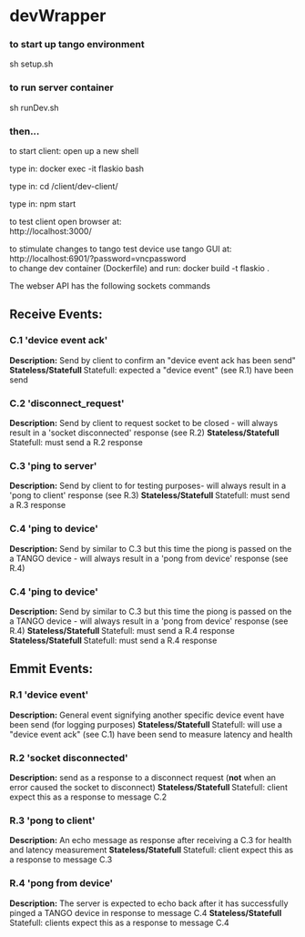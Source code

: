 # devWrapper
<h3> to start up tango environment </h3>
<p> sh setup.sh </p>
<h3> to run server container </h3>
<p> sh runDev.sh </p>
<h3> then... </h3>
<p> to start client: open up a new shell </p>
<p> type in: docker exec -it flaskio bash </p>
<p> type in: cd /client/dev-client/ </p>
<p> type in: npm start </p>

to test client open browser at: <br>
http://localhost:3000/ <br>

to stimulate changes to tango test device use tango GUI at: <br>
http://localhost:6901/?password=vncpassword <br>
to change dev container (Dockerfile) and run: docker build -t flaskio .

The webser API has the following sockets commands
<h2> Receive Events: </h2>
<h3> C.1 'device event ack' </h3>
<b> Description:</b> Send by client to confirm an "device event ack has been send"
<b> Stateless/Statefull </b> Statefull: expected a "device event" (see R.1) have been send
<h3> C.2 'disconnect_request' </h3>
<b> Description:</b> Send by client to request socket to be closed - will always result in a 'socket disconnected' response (see R.2)
<b> Stateless/Statefull </b> Statefull: must send a R.2 response
<h3> C.3 'ping to server' </h3>
<b> Description:</b> Send by client to for testing purposes- will always result in a 'pong to client' response (see R.3)
<b> Stateless/Statefull </b> Statefull: must send a R.3 response
<h3> C.4 'ping to device' </h3>
<b> Description:</b> Send by similar to C.3 but this time the piong is passed on the a TANGO device
- will always result in a 'pong from device' response (see R.4)
<h3> C.4 'ping to device' </h3>
<b> Description:</b> Send by similar to C.3 but this time the piong is passed on the a TANGO device
- will always result in a 'pong from device' response (see R.4)
<b> Stateless/Statefull </b> Statefull: must send a R.4 response<b> Stateless/Statefull </b> Statefull: must send a R.4 response

<h2> Emmit Events: </h2>
<h3> R.1 'device event' </h3>
<b> Description:</b> General event signifying another specific device event have been send (for logging purposes)
<b> Stateless/Statefull </b> Statefull: will use a "device event ack" (see C.1) have been send to measure latency and health
<h3> R.2 'socket disconnected' </h3>
<b> Description:</b> send as a response to a disconnect request (<b>not</b> when an error caused the socket to disconnect)
<b> Stateless/Statefull </b> Statefull: client expect this as a response to message C.2
<h3> R.3 'pong to client' </h3>
<b> Description:</b> An echo message as response after receiving a C.3 for health and latency measurement
<b> Stateless/Statefull </b> Statefull: client expect this as a response to message C.3
<h3> R.4 'pong from device' </h3>
<b> Description:</b> The server is expected to echo back after it has successfully pinged a TANGO device in response to message C.4
<b> Stateless/Statefull </b> Statefull: clients expect this as a response to message C.4
